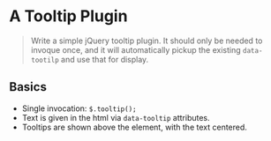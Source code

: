 # A Tooltip Plugin

> Write a simple jQuery tooltip plugin. It should only be needed to invoque once, and it will automatically pickup the existing `data-tootilp`
and use that for display.

## Basics

* Single invocation: `$.tooltip();`
* Text is given in the html via `data-tooltip` attributes.
* Tooltips are shown above the element, with the text centered.

